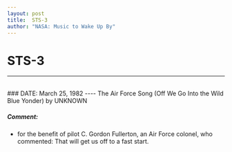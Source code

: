 ```yaml
---
layout: post
title:  STS-3
author: "NASA: Music to Wake Up By"
---
```


# STS-3
----
<br/>
### DATE: March 25, 1982
----
The Air Force Song (Off We Go Into the Wild Blue Yonder) by UNKNOWN

##### Comment:
* for the benefit of  pilot C. Gordon Fullerton, an Air Force colonel, who commented: That will get us off to a fast start.
